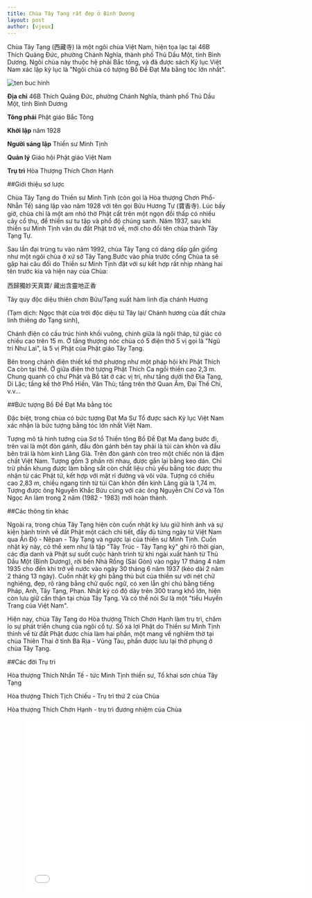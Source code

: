 ```yaml
---
title: Chùa Tây Tạng rất đẹp ở Bình Dương
layout: post
author: [vjeux]
---
```


Chùa Tây Tạng (西藏寺) là một ngôi chùa Việt Nam, hiện tọa lạc tại 46B Thích Quảng Đức, phường Chánh Nghĩa, thành phố Thủ Dầu Một, tỉnh Bình Dương. Ngôi chùa này thuộc hệ phái Bắc tông, và đã được sách Kỷ lục Việt Nam xác lập kỷ lục là "Ngôi chùa có tượng Bồ Đề Đạt Ma bằng tóc lớn nhất".

![ten buc hinh](https://thuvienhoasen.org/images/file/gk3pbZtG0QgBAuYC/chua-tay-tang-binh-duong-1.png "ten buc hinh")

**Địa chỉ** 	46B Thích Quảng Đức, phường Chánh Nghĩa, thành phố Thủ Dầu Một, tỉnh Bình Dương

**Tông phái**	Phật giáo Bắc Tông

**Khởi lập**	năm 1928

**Người sáng lập**	Thiền sư Minh Tịnh

**Quản lý**	Giáo hội Phật giáo Việt Nam

**Trụ trì** 	Hòa Thượng Thích Chơn Hạnh

##Giới thiệu sơ lược

Chùa Tây Tạng do Thiền sư Minh Tịnh (còn gọi là Hòa thượng Chơn Phổ-Nhẫn Tế) sáng lập vào năm 1928 với tên gọi Bửu Hương Tự (寶香寺). Lúc bấy giờ, chùa chỉ là một am nhỏ thờ Phật cất trên một ngọn đồi thấp có nhiều cây cổ thụ, để thiền sư tu tập và phổ độ chúng sanh. Năm 1937, sau khi thiền sư Minh Tịnh vân du đất Phật trở về, mới cho đổi tên chùa thành Tây Tạng Tự.

Sau lần đại trùng tu vào năm 1992, chùa Tây Tạng có dáng dấp gần giống như một ngôi chùa ở xứ sở Tây Tạng.Bước vào phía trước cổng Chùa ta sẽ gặp hai câu đối do Thiền sư Minh Tịnh đặt với sự kết hợp rất nhịp nhàng hai tên trước kia và hiện nay của Chùa:

西歸獨妙天真寶/ 藏出含靈地正香

Tây quy độc diệu thiên chơn Bửu/Tạng xuất hàm linh địa chánh Hương

(Tạm dịch: Ngọc thật của trời độc diệu từ Tây lại/ Chánh hương của đất chứa linh thiêng do Tạng sinh),

Chánh điện có cấu trúc hình khối vuông, chính giữa là ngôi tháp, tứ giác có chiều cao trên 15 m. Ở tầng thượng nóc chùa có 5 điện thờ 5 vị gọi là "Ngũ trí Như Lai", là 5 vị Phật của Phật giáo Tây Tạng.

Bên trong chánh điện thiết kế thờ phượng như một pháp hội khi Phật Thích Ca còn tại thế. Ở giữa điện thờ tượng Phật Thích Ca ngồi thiền cao 2,3 m. Chung quanh có chư Phật và Bồ tát ở các vị trí, như tầng dưới thờ Địa Tạng, Di Lặc; tầng kế thờ Phổ Hiền, Văn Thù; tầng trên thờ Quan Âm, Đại Thế Chí, v.v...

##Bức tượng Bồ Đề Đạt Ma bằng tóc

Đặc biệt, trong chùa có bức tượng Đạt Ma Sư Tổ được sách Kỷ lục Việt Nam xác nhận là bức tượng bằng tóc lớn nhất Việt Nam.

Tượng mô tả hình tướng của Sơ tổ Thiền tông Bồ Đề Đạt Ma đang bước đi, trên vai là một đòn gánh, đầu đòn gánh bên tay phải là túi càn khôn và đầu bên trái là hòm kinh Lăng Già. Trên đòn gánh còn treo một chiếc nón lá đậm chất Việt Nam. Tượng gồm 3 phần rời nhau, được gắn lại bằng keo dán. Chỉ trừ phần khung được làm bằng sắt còn chất liệu chủ yếu bằng tóc được thu nhận từ các Phật tử, kết hợp với mật rỉ đường và vôi vữa. Tượng có chiều cao 2,83 m, chiều ngang tính từ túi Càn khôn đến kinh Lăng già là 1,74 m. Tượng được ông Nguyễn Khắc Bửu cùng với các ông Nguyễn Chí Cơ và Tôn Ngọc An làm trong 2 năm (1982 - 1983) mới hoàn thành.

##Các thông tin khác

Ngoài ra, trong chùa Tây Tạng hiện còn cuốn nhật ký lưu giữ hình ảnh và sự kiện hành trình về đất Phật một cách chi tiết, đầy đủ từng ngày từ Việt Nam qua Ấn Độ - Nêpan - Tây Tạng và ngược lại của thiền sư Minh Tịnh. Cuốn nhật ký này, có thể xem như là tập "Tây Trúc - Tây Tạng ký" ghi rõ thời gian, các địa danh và Phật sự suốt cuộc hành trình từ khi ngài xuất hành từ Thủ Dầu Một (Bình Dương), rời bến Nhà Rồng (Sài Gòn) vào ngày 17 tháng 4 năm 1935 cho đến khi trở về nước vào ngày 30 tháng 6 năm 1937 (kéo dài 2 năm 2 tháng 13 ngày). Cuốn nhật ký ghi bằng thủ bút của thiền sư với nét chữ nghiêng, đẹp, rõ ràng bằng chữ quốc ngữ, có xen lẫn ghi chú bằng tiếng Pháp, Anh, Tây Tạng, Phạn. Nhật ký có độ dày trên 300 trang khổ lớn, hiện còn lưu giữ cẩn thận tại chùa Tây Tạng. Và có thể nói Sư là một "tiểu Huyền Trang của Việt Nam".

Hiện nay, chùa Tây Tạng do Hòa thượng Thích Chơn Hạnh làm trụ trì, chăm lo sự phát triển chung của ngôi cổ tự. Số xá lợi Phật do Thiền sư Minh Tịnh thỉnh về từ đất Phật được chia làm hai phần, một mang về nghiêm thờ tại chùa Thiên Thai ở tỉnh Bà Rịa - Vũng Tàu, phần được lưu lại thờ phụng ở chùa Tây Tạng.

##Các đời Trụ trì

Hòa thượng Thích Nhẩn Tế - tức Minh Tịnh thiền sư, Tổ khai sơn chùa Tây Tạng

Hòa thượng Thích Tịch Chiếu - Trụ trì thứ 2 của Chùa

Hòa thượng Thích Chơn Hạnh - trụ trì đương nhiệm của Chùa


<figure><iframe width="650" height="400" src="//www.youtube-nocookie.com/embed/DK_8wGtgRFI" frameborder="0" allowfullscreen></iframe></figure>